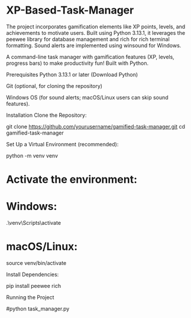 # XP-Based-Task-Manager
 The project incorporates gamification elements like XP points, levels, and achievements to motivate users. Built using Python 3.13.1, it leverages the peewee library for database management and rich for rich terminal formatting. Sound alerts are implemented using winsound for Windows. 

A command-line task manager with gamification features (XP, levels, progress bars) to make productivity fun! Built with Python.

Prerequisites
Python 3.13.1 or later (Download Python)

Git (optional, for cloning the repository)

Windows OS (for sound alerts; macOS/Linux users can skip sound features).

Installation
Clone the Repository:

git clone https://github.com/yourusername/gamified-task-manager.git
cd gamified-task-manager

Set Up a Virtual Environment (recommended):

python -m venv venv
# Activate the environment:
# Windows:
.\venv\Scripts\activate
# macOS/Linux:
source venv/bin/activate

Install Dependencies:

pip install peewee rich

Running the Project

#python task_manager.py
